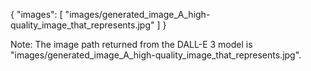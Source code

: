 {
    "images": [
        "images/generated_image_A_high-quality_image_that_represents.jpg"
    ]
}

Note: The image path returned from the DALL-E 3 model is "images/generated_image_A_high-quality_image_that_represents.jpg".
